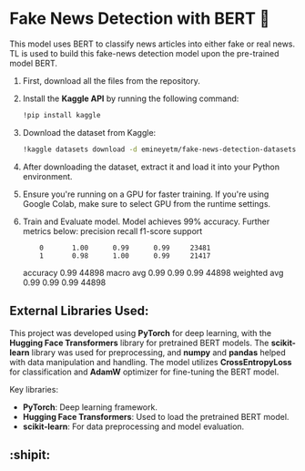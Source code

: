 # Fake News Detection with BERT :newspaper:

This model uses BERT to classify news articles into either fake or real news. TL is used to build this fake-news detection model upon the pre-trained model BERT. 

1. First, download all the files from the repository.
2. Install the **Kaggle API** by running the following command:
   ```bash
   !pip install kaggle
   ```
3. Download the dataset from Kaggle:
   ```bash
   !kaggle datasets download -d emineyetm/fake-news-detection-datasets
   ```
4. After downloading the dataset, extract it and load it into your Python environment.
5. Ensure you're running on a GPU for faster training. If you're using Google Colab, make sure to select GPU from the runtime settings.
6. Train and Evaluate model. Model achieves 99% accuracy. Further metrics below:
              precision    recall  f1-score   support

           0       1.00      0.99      0.99     23481
           1       0.98      1.00      0.99     21417

    accuracy                           0.99     44898
   macro avg       0.99      0.99      0.99     44898
weighted avg       0.99      0.99      0.99     44898

## External Libraries Used:
This project was developed using **PyTorch** for deep learning, with the **Hugging Face Transformers** library for pretrained BERT models. The **scikit-learn** library was used for preprocessing, and **numpy** and **pandas** helped with data manipulation and handling. The model utilizes **CrossEntropyLoss** for classification and **AdamW** optimizer for fine-tuning the BERT model.

Key libraries:
- **PyTorch**: Deep learning framework.
- **Hugging Face Transformers**: Used to load the pretrained BERT model.
- **scikit-learn**: For data preprocessing and model evaluation.
  
## :shipit:
